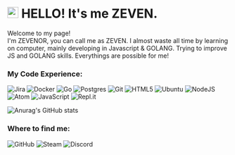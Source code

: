 # <img src="https://camo.githubusercontent.com/d3359cb00ab0b5ed8f2e1fe3fceb4fbaf3b614340f8c0db99c17b9f50b351770/68747470733a2f2f656d6f6a69732e736c61636b6d6f6a69732e636f6d2f656d6f6a69732f696d616765732f313533313834393433302f343234362f626c6f622d73756e676c61737365732e6769663f31353331383439343330" width="25px"> **HELLO! It's me ZEVEN**.


Welcome to my page!                                                                                               
I'm ZEVENOR, you can call me as ZEVEN. I almost waste all time by learning on computer, mainly developing in Javascript & GOLANG. Trying to improve JS and GOLANG skills. Everythings are possible for me! 

### **My Code Experience:**

![Jira](https://img.shields.io/badge/jira-%230A0FFF.svg?style=flat-square&logo=jira&logoColor=white) ![Docker](https://img.shields.io/badge/docker-%230db7ed.svg?style=flat-square&logo=docker&logoColor=white) ![Go](https://img.shields.io/badge/go-%2300ADD8.svg?style=flat-square&logo=go&logoColor=white) ![Postgres](https://img.shields.io/badge/postgres-%23316192.svg?style=flat-square&logo=postgresql&logoColor=white) ![Git](https://img.shields.io/badge/git-%23F05033.svg?style=flat-squarer&logo=git&logoColor=white) ![HTML5](https://img.shields.io/badge/html5-%23E34F26.svg?style=flat-square&logo=html5&logoColor=white) ![Ubuntu](https://img.shields.io/badge/Ubuntu-E95420?style=flat-square&logo=ubuntu&logoColor=white) ![NodeJS](https://img.shields.io/badge/node.js-6DA55F?style=flat-square&logo=node.js&logoColor=white) ![Atom](https://img.shields.io/badge/Atom-%2366595C.svg?style=flat-square&logo=atom&logoColor=white) ![JavaScript](https://img.shields.io/badge/javascript-%23323330.svg?style=flat-square&logo=javascript&logoColor=%23F7DF1E) ![Repl.it](https://img.shields.io/badge/Repl.it-%230D101E.svg?style=flat-square&logo=replit&logoColor=white)

![Anurag's GitHub stats](https://github-readme-stats.vercel.app/api?username=ZeveNor&show_icons=true&theme=radical)

### **Where to find me**:

![GitHub](https://img.shields.io/badge/github-%23121011.svg?style=for-the-badge&logo=github&logoColor=white) ![Steam](https://img.shields.io/badge/steam-%23000000.svg?style=for-the-badge&logo=steam&logoColor=white) ![Discord](https://img.shields.io/badge/-Discord-7289DA?style=for-the-badge&logo=discord&logoColor=white)

